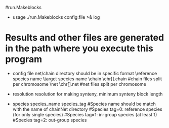 #run.Makeblocks

- usage 
./run.Makeblocks  config.file >& log

# Results and other files are generated in the path where you execute this program

- config file
net/chain directory should be in specific format
\reference species name 
	\target species name
		\chain
			\chr[].chain #chain files split per chromosome
		\net
			\chr[].net #net files split per chromosome

- resolution
resolution for making synteny, minimum synteny block length

- species 
species_name species_tag
 #Species name should be match with the name of chainNet directory
 #Species tag=0: reference species (for only single species)
 #Species tag=1: in-group species (at least 1)
 #Species tag=2: out-group species



